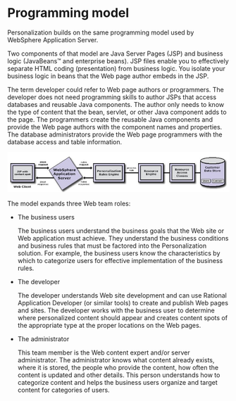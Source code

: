 # Programming model

Personalization builds on the same programming model used by WebSphere Application Server.

Two components of that model are Java Server Pages \(JSP\) and business logic \(JavaBeans™ and enterprise beans\). JSP files enable you to effectively separate HTML coding \(presentation\) from business logic. You isolate your business logic in beans that the Web page author embeds in the JSP.

The term developer could refer to Web page authors or programmers. The developer does not need programming skills to author JSPs that access databases and reusable Java components. The author only needs to know the type of content that the bean, servlet, or other Java component adds to the page. The programmers create the reusable Java components and provide the Web page authors with the component names and properties. The database administrators provide the Web page programmers with the database access and table information.

![run-time model](../../../images/runtime1.jpg)

The model expands three Web team roles:

-   The business users

    The business users understand the business goals that the Web site or Web application must achieve. They understand the business conditions and business rules that must be factored into the Personalization solution. For example, the business users know the characteristics by which to categorize users for effective implementation of the business rules.

-   The developer

    The developer understands Web site development and can use Rational Application Developer \(or similar tools\) to create and publish Web pages and sites. The developer works with the business user to determine where personalized content should appear and creates content spots of the appropriate type at the proper locations on the Web pages.

-   The administrator

    This team member is the Web content expert and/or server administrator. The administrator knows what content already exists, where it is stored, the people who provide the content, how often the content is updated and other details. This person understands how to categorize content and helps the business users organize and target content for categories of users.



